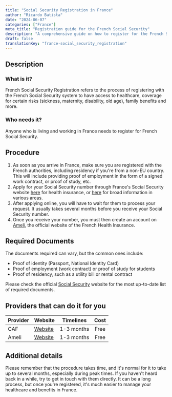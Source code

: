 ```yaml
---
title: "Social Security Registration in France"
author: "Ricardo Batista"
date: "2024-06-07"
categories: ["France"]
meta_title: "Registration guide for the French Social Security"
description: "A comprehensive guide on how to register for the French Social Security system"
draft: false
translationKey: "france-social_security_registration"
---
```


## Description
### What is it?
French Social Security Registration refers to the process of registering with the French Social Security system to have access to healthcare, coverage for certain risks (sickness, maternity, disability, old age), family benefits and more. 

### Who needs it?
Anyone who is living and working in France needs to register for French Social Security.

## Procedure
1. As soon as you arrive in France, make sure you are registered with the French authorities, including residency if you're from a non-EU country. This will include providing proof of employment in the form of a signed work contract, or proof of study, etc.
2. Apply for your Social Security number through France's Social Security website [here](https://www.ameli.fr/) for health insurance, or [here](https://www.cleiss.fr/particuliers/venir/vie_privee/secu.html) for broad information in various areas.
3. After applying online, you will have to wait for them to process your request. It usually takes several months before you receive your Social Security number.
4. Once you receive your number, you must then create an account on [Ameli](https://assure.ameli.fr/PortailAS/appmanager/PortailAS/assure?_somtc=true), the official website of the French Health Insurance. 

## Required Documents
The documents required can vary, but the common ones include:
 - Proof of identity (Passport, National Identity Card)
 - Proof of employment (work contract) or proof of study for students
 - Proof of residency, such as a utility bill or rental contract

Please check the official [Social Security](https://www.ameli.fr/) website for the most up-to-date list of required documents.

## Providers that can do it for you

| Provider      |     Website     |     Timelines    |        Cost       |
| ------------  | --------------- |  :-------------: |  :-------------:  |
| CAF           |  [Website](https://www.caf.fr/)       |      1-3 months      |        Free       |
| Ameli     |  [Website](https://www.ameli.fr/)     |      1-3 months      |        Free       |

## Additional details
Please remember that the procedure takes time, and it's normal for it to take up to several months, especially during peak times. If you haven't heard back in a while, try to get in touch with them directly. It can be a long process, but once you're registered, it's much easier to manage your healthcare and benefits in France.